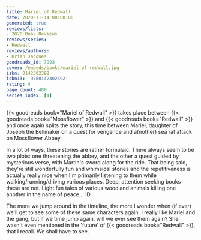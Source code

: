 ```yaml
---
title: Mariel of Redwall
date: 2020-11-14 00:00:00
generated: true
reviews/lists:
- 2020 Book Reviews
reviews/series:
- Redwall
reviews/authors:
- Brian Jacques
goodreads_id: 7993
cover: /embeds/books/mariel-of-redwall.jpg
isbn: 0142302392
isbn13: '9780142302392'
rating: 4
page_count: 400
series_index: [4]
---
```

{{< goodreads book="Mariel of Redwall" >}} takes place between {{< goodreads book="Mossflower" >}} and {{< goodreads book="Redwall" >}} and once again splits the story, this time between Mariel, daughter of Joseph the Bellmaker on a quest for vengence and a(nother) sea rat attack on Mossflower Abbey.  

In a lot of ways, these stories are rather formulaic. There always seem to be two plots: one threatening the abbey, and the other a quest guided by mysterious verse, with Martin's sword along for the ride. That being said, they're still wonderfully fun and whimsical stories and the repetitiveness is actually really nice when I'm primarily listening to them while walking/running/driving various places. Deep, attention seeking books these are not. Light fun tales of various woodland animals killing one another in the name of peace... :D  

<!--more-->

The more we jump around in the timeline, the more I wonder when (if ever) we'll get to see some of these same characters again. I really like Mariel and the gang, but if we time jump again, will we ever see them again? She wasn't even mentioned in the 'future' of {{< goodreads book="Redwall" >}}, that I recall. We shall have to see.